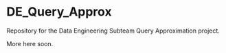 # DE_Query_Approx
Repository for the Data Engineering Subteam Query Approximation project.

More here soon.
